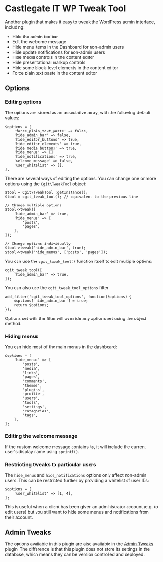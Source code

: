 # Castlegate IT WP Tweak Tool #

Another plugin that makes it easy to tweak the WordPress admin interface, including:

*   Hide the admin toolbar
*   Edit the welcome message
*   Hide menu items in the Dashboard for non-admin users
*   Hide update notifications for non-admin users
*   Hide media controls in the content editor
*   Hide presentational markup controls
*   Hide some block-level elements in the content editor
*   Force plain text paste in the content editor

## Options ##

### Editing options ###

The options are stored as an associative array, with the following default values:

    $options = [
        'force_plain_text_paste' => false,
        'hide_admin_bar' => false,
        'hide_editor_buttons' => true,
        'hide_editor_elements' => true,
        'hide_media_buttons' => true,
        'hide_menus' => [],
        'hide_notifications' => true,
        'welcome_message' => false,
        'user_whitelist' => [],
    ];

There are several ways of editing the options. You can change one or more options using the `Cgit\TweakTool` object:

    $tool = Cgit\TweakTool::getInstance();
    $tool = cgit_tweak_tool(); // equivalent to the previous line

    // Change multiple options
    $tool->tweak([
        'hide_admin_bar' => true,
        'hide_menus' => [
            'posts',
            'pages',
        ],
    ]);

    // Change options individually
    $tool->tweak('hide_admin_bar', true);
    $tool->tweak('hide_menus', ['posts', 'pages']);

You can use the `cgit_tweak_tool()` function itself to edit multiple options:

    cgit_tweak_tool([
        'hide_admin_bar' => true,
    ]);

You can also use the `cgit_tweak_tool_options` filter:

    add_filter('cgit_tweak_tool_options', function($options) {
        $options['hide_admin_bar'] = true;
        return $options;
    });

Options set with the filter will override any options set using the object method.

### Hiding menus ###

You can hide most of the main menus in the dashboard:

    $options = [
        'hide_menus' => [
            'posts',
            'media',
            'links',
            'pages',
            'comments',
            'themes',
            'plugins',
            'profile',
            'users',
            'tools',
            'settings',
            'categories',
            'tags',
        ],
    ];

### Editing the welcome message ###

If the custom welcome message contains `%s`, it will include the current user's display name using `sprintf()`.

### Restricting tweaks to particular users ###

The `hide_menus` and `hide_notifications` options only affect non-admin users. This can be restricted further by providing a whitelist of user IDs:

    $options = [
        'user_whitelist' => [1, 4],
    ];

This is useful when a client has been given an administrator account (e.g. to edit users) but you still want to hide some menus and notifications from their account.

## Admin Tweaks ##

The options available in this plugin are also available in the [Admin Tweaks](https://github.com/castlegateit/cgit-wp-admin-tweaks) plugin. The difference is that this plugin does not store its settings in the database, which means they can be version controlled and deployed.
